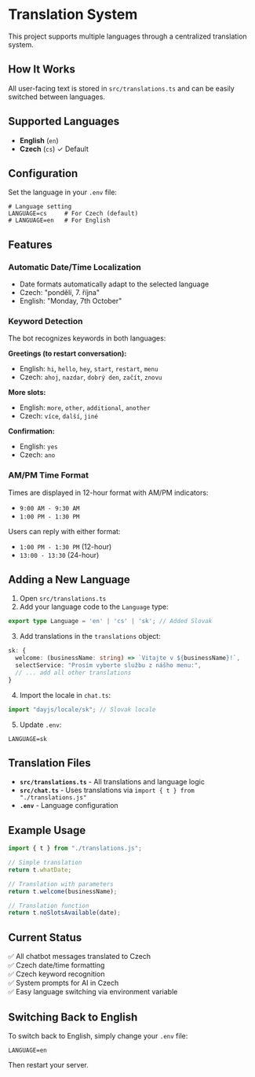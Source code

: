 # Translation System

This project supports multiple languages through a centralized translation system.

## How It Works

All user-facing text is stored in `src/translations.ts` and can be easily switched between languages.

## Supported Languages

- **English** (`en`)
- **Czech** (`cs`) ✓ Default

## Configuration

Set the language in your `.env` file:

```env
# Language setting
LANGUAGE=cs     # For Czech (default)
# LANGUAGE=en   # For English
```

## Features

### Automatic Date/Time Localization
- Date formats automatically adapt to the selected language
- Czech: "pondělí, 7. října"
- English: "Monday, 7th October"

### Keyword Detection
The bot recognizes keywords in both languages:

**Greetings (to restart conversation):**
- English: `hi`, `hello`, `hey`, `start`, `restart`, `menu`
- Czech: `ahoj`, `nazdar`, `dobrý den`, `začít`, `znovu`

**More slots:**
- English: `more`, `other`, `additional`, `another`
- Czech: `více`, `další`, `jiné`

**Confirmation:**
- English: `yes`
- Czech: `ano`

### AM/PM Time Format
Times are displayed in 12-hour format with AM/PM indicators:
- `9:00 AM - 9:30 AM`
- `1:00 PM - 1:30 PM`

Users can reply with either format:
- `1:00 PM - 1:30 PM` (12-hour)
- `13:00 - 13:30` (24-hour)

## Adding a New Language

1. Open `src/translations.ts`
2. Add your language code to the `Language` type:
```typescript
export type Language = 'en' | 'cs' | 'sk'; // Added Slovak
```

3. Add translations in the `translations` object:
```typescript
sk: {
  welcome: (businessName: string) => `Vitajte v ${businessName}!`,
  selectService: "Prosím vyberte službu z nášho menu:",
  // ... add all other translations
}
```

4. Import the locale in `chat.ts`:
```typescript
import "dayjs/locale/sk"; // Slovak locale
```

5. Update `.env`:
```env
LANGUAGE=sk
```

## Translation Files

- **`src/translations.ts`** - All translations and language logic
- **`src/chat.ts`** - Uses translations via `import { t } from "./translations.js"`
- **`.env`** - Language configuration

## Example Usage

```typescript
import { t } from "./translations.js";

// Simple translation
return t.whatDate;

// Translation with parameters
return t.welcome(businessName);

// Translation function
return t.noSlotsAvailable(date);
```

## Current Status

✅ All chatbot messages translated to Czech  
✅ Czech date/time formatting  
✅ Czech keyword recognition  
✅ System prompts for AI in Czech  
✅ Easy language switching via environment variable  

## Switching Back to English

To switch back to English, simply change your `.env` file:

```env
LANGUAGE=en
```

Then restart your server.

